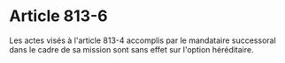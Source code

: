 # Article 813-6

Les actes visés à l'article 813-4 accomplis par le mandataire successoral dans le cadre de sa mission sont sans effet sur l'option héréditaire.
